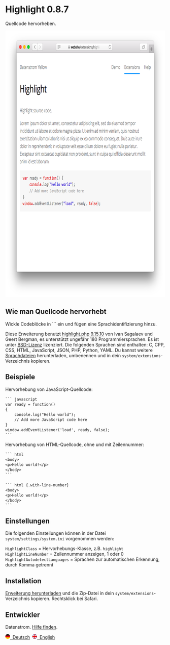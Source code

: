 Highlight 0.8.7
===============
Quellcode hervorheben.

<p align="center"><img src="highlight-screenshot.png?raw=true" width="795" height="836" alt="Bildschirmfoto"></p>

## Wie man Quellcode hervorhebt

Wickle Codeblöcke in \`\`\` ein und fügen eine Sprachidentifizierung hinzu.

Diese Erweiterung benutzt [highlight.php 9.15.10](https://github.com/scrivo/highlight.php) von Ivan Sagalaev und Geert Bergman, es unterstützt ungefähr 180 Programmiersprachen. Es ist unter [BSD-Lizenz](https://opensource.org/licenses/BSD-3-Clause) lizenziert. Die folgenden Sprachen sind enthalten: C, CPP, CSS, HTML, JavaScript, JSON, PHP, Python, YAML. Du kannst weitere [Sprachdateien](https://github.com/scrivo/highlight.php/tree/master/Highlight/languages) herunterladen, umbenennen und in dein `system/extensions`-Verzeichnis kopieren.

## Beispiele

Hervorhebung von JavaScript-Quellcode:

    ``` javascript
    var ready = function() 
    {
        console.log("Hello world");
        // Add more JavaScript code here
    }
    window.addEventListener('load', ready, false);
    ```

Hervorhebung von HTML-Quellcode, ohne und mit Zeilennummer:
    
    ``` html
    <body>
    <p>Hello world!</p>
    </body>
    ```

    ``` html {.with-line-number}
    <body>
    <p>Hello world!</p>
    </body>
    ```

## Einstellungen

Die folgenden Einstellungen können in der Datei `system/settings/system.ini` vorgenommen werden:

`HighlightClass` = Hervorhebungs-Klasse, z.B. `highlight`  
`HighlightLineNumber` = Zeilennummer anzeigen, 1 oder 0   
`HighlightAutodetectLanguages` = Sprachen zur automatischen Erkennung, durch Komma getrennt  

## Installation

[Erweiterung herunterladen](https://github.com/datenstrom/yellow-extensions/raw/master/zip/highlight.zip) und die Zip-Datei in dein `system/extensions`-Verzeichnis kopieren. Rechtsklick bei Safari.

## Entwickler

Datenstrom. [Hilfe finden](https://datenstrom.se/de/yellow/help/).

<p>
<a href="README-de.md"><img src="https://raw.githubusercontent.com/datenstrom/yellow-extensions/master/features/help/language-de.png" width="15" height="15" alt="Deutsch">&nbsp; Deutsch</a>&nbsp;
<a href="README.md"><img src="https://raw.githubusercontent.com/datenstrom/yellow-extensions/master/features/help/language-en.png" width="15" height="15" alt="English">&nbsp; English</a>&nbsp;
</p>
